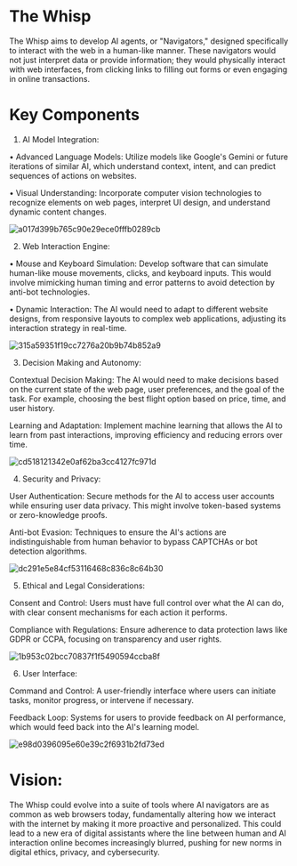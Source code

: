 # The Whisp
The Whisp aims to develop AI agents, or "Navigators," designed specifically to interact with the web in a human-like manner. These navigators would not just interpret data or provide information; they would physically interact with web interfaces, from clicking links to filling out forms or even engaging in online transactions.

# Key Components 


1. AI Model Integration: 

• Advanced Language Models: 
Utilize models like Google's Gemini or future iterations of similar AI, which understand context, intent, and can predict sequences of actions on websites.

• Visual Understanding: 
Incorporate computer vision technologies to recognize elements on web pages, interpret UI design, and understand dynamic content changes.

![a017d399b765c90e29ece0fffb0289cb](https://github.com/user-attachments/assets/e9b04fd0-420d-48f9-81d0-e009dad687b8)

2. Web Interaction Engine:

• Mouse and Keyboard Simulation: 
Develop software that can simulate human-like mouse movements, clicks, and keyboard inputs. 
This would involve mimicking human timing and error patterns to avoid detection by anti-bot technologies.

• Dynamic Interaction: 
The AI would need to adapt to different website designs, from responsive layouts to complex web applications, adjusting its interaction strategy in real-time.

![315a59351f19cc7276a20b9b74b852a9](https://github.com/user-attachments/assets/c1f36daa-b4ce-40d8-8c70-8995d8e3534a)

3. Decision Making and Autonomy:

Contextual Decision Making: 
The AI would need to make decisions based on the current state of the web page, user preferences, and the goal of the task. 
For example, choosing the best flight option based on price, time, and user history.

Learning and Adaptation: 
Implement machine learning that allows the AI to learn from past interactions, improving efficiency and reducing errors over time.

![cd518121342e0af62ba3cc4127fc971d](https://github.com/user-attachments/assets/d842f0cf-8b6f-4c1a-9d26-3de37a88c81d)

4. Security and Privacy:

User Authentication: 
Secure methods for the AI to access user accounts while ensuring user data privacy. 
This might involve token-based systems or zero-knowledge proofs.

Anti-bot Evasion: 
Techniques to ensure the AI's actions are indistinguishable from human behavior to bypass CAPTCHAs or bot detection algorithms.

![dc291e5e84cf53116468c836c8c64b30](https://github.com/user-attachments/assets/3f4758da-aa86-42b3-bc01-f645b51d3439)

5. Ethical and Legal Considerations:

Consent and Control: 
Users must have full control over what the AI can do, with clear consent mechanisms for each action it performs.

Compliance with Regulations: 
Ensure adherence to data protection laws like GDPR or CCPA, focusing on transparency and user rights.

![1b953c02bcc70837f1f5490594ccba8f](https://github.com/user-attachments/assets/d84b80f1-7510-4143-8a0c-79102f0fd8db)

6. User Interface:

Command and Control: 
A user-friendly interface where users can initiate tasks, monitor progress, or intervene if necessary.

Feedback Loop: 
Systems for users to provide feedback on AI performance, which would feed back into the AI's learning model.

![e98d0396095e60e39c2f6931b2fd73ed](https://github.com/user-attachments/assets/1c903fc2-619d-4f08-b280-7c556c60b0d0)

# Vision:

The Whisp could evolve into a suite of tools where AI navigators are as common as web browsers today, fundamentally altering how we interact with the internet by making it more proactive and personalized. 
This could lead to a new era of digital assistants where the line between human and AI interaction online becomes increasingly blurred, pushing for new norms in digital ethics, privacy, and cybersecurity.

